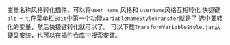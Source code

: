 变量名称风格转化插件，可以将`user_name` 风格和 `userName`风格互相转化
快捷键`alt + t`,在菜单栏`Edit`中第一个功能`VariableNameStyleTransfer`就是了
选中要转化的变量，然后快捷键转化就可以了。
可以下载`TransformVariableStyle.jar`从硬盘安装，也可以在插件仓库中搜索安装。